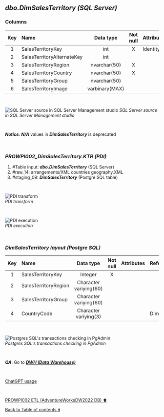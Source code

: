 ## **_dbo.DimSalesTerritory (SQL Server)_**  

### Columns  

| Key	| Name                       | Data type      | Not null | Attributes | References            | Description |
| :-: | :------------------------- | :------------: | :------: | :--------- | :-------------------- | :-----------|
| 1   | SalesTerritoryKey          | int            | X        | Identity   |                       | PK          |
| 2   | SalesTerritoryAlternateKey | int            |          |            |                       | deprecated  |
| 3   | SalesTerritoryRegion       | nvarchar(50)   | X        |            |                       |             |
| 4   | SalesTerritoryCountry      | nvarchar(50)   | X        |            |                       |             |
| 5   | SalesTerritoryGroup        | nvarchar(50)   |          |            |                       |             |
| 6   | SalesTerritoryImage        | varbinary(MAX) |          |            |                       | deprecated  |

<p><br></p>  

![SQL Server source in SQL Server Management studio](https://i.imgur.com/ZrlxLQB.png) 
_SQL Server source in SQL Server Management studio_  

<p><br></p>  

**_Notice_**: **_N/A_** values in **_DimSalesTerritory_** is deprecated  

<p><br></p> 

### **_PROWPI002\_DimSalesTerritory.KTR (PDI)_**   
1. #Table input: **_dbo.DimSalesTerritory_** (SQL Server)   
2. #raw_14: arrangements/XML countries geography.XML  
3. #staging_09: **_DimSalesTerritory_** (Postgre SQL table) 

<p><br></p>  

![PDI transform](https://i.imgur.com/I9vysve.png)   
_PDI transform_  

<p><br></p>  

![PDI execution](https://i.imgur.com/S4As0gi.png)  
_PDI execution_ 

<p><br></p>  

### **_DimSalesTerritory layout (Postgre SQL)_**  

| Key | Name                  | Data type             | Not null | Attributes | References            | Description  | Metadata |
| :-: | :-------------------- | :-------------------: | :------: | :--------- | :-------------------- | :----------- | :------- |
| 1   | SalesTerritoryKey     | Integer               | X        |            |                       | PK           | m063     |  
| 2   | SalesTerritoryRegion  | Character variying(60)|          |            |                       |              | m173     |
| 3   | SalesTerritoryGroup   | Character variying(60)|          |            |                       |              | m175     |
| 4   | CountryCode           | Character variying(3) |          |            | DimCountries          | FK           | m174     |

<p><br></p>  

![Postgres SQL's transactions checking in PgAdmin](https://i.imgur.com/NQUEYEj.png)  
_Postgres SQL's transactions checking in PgAdmin_  

<p><br></p> 

**_QA_**: Go to **_[DWH (Data Warehouse)](dwh.md)_**  

<p><br></p> 

[ChatGPT usage](../CHATGPT_USAGE.md)  

<p><br></p> 

[PROWPI002 ETL (AdventureWorksDW2022 DB) :arrow_up:](prowpi002_etl_adventureworksdw2022_db.md)  

[Back to Table of contents :arrow_double_up:](../README.md)